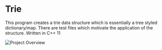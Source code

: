 # Trie

This program creates a trie data structure which is essentially a tree styled dictionary/map. There are test files which motivate the application of the structure. Written in C++ 11

![Project Overview](https://imgur.com/a/1nV5Epu)
